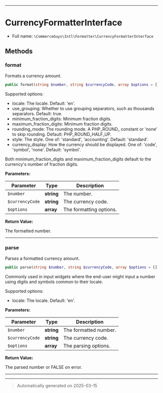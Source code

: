 ***

# CurrencyFormatterInterface





* Full name: `\CommerceGuys\Intl\Formatter\CurrencyFormatterInterface`



## Methods


### format

Formats a currency amount.

```php
public format(string $number, string $currencyCode, array $options = []): string
```

Supported options:
- locale:                  The locale. Default: 'en'.
- use_grouping:            Whether to use grouping separators,
                           such as thousands separators.
                           Default: true.
- minimum_fraction_digits: Minimum fraction digits.
- maximum_fraction_digits: Minimum fraction digits.
- rounding_mode:           The rounding mode.
                           A PHP_ROUND_ constant or 'none' to skip
                           rounding. Default: PHP_ROUND_HALF_UP.
- style:                   The style.
                           One of: 'standard', 'accounting'.
                           Default: 'standard'.
- currency_display:        How the currency should be displayed.
                           One of: 'code', 'symbol', 'none'.
                           Default: 'symbol'.

Both minimum_fraction_digits and maximum_fraction_digits default
to the currency's number of fraction digits.






**Parameters:**

| Parameter | Type | Description |
|-----------|------|-------------|
| `$number` | **string** | The number. |
| `$currencyCode` | **string** | The currency code. |
| `$options` | **array** | The formatting options. |


**Return Value:**

The formatted number.




***

### parse

Parses a formatted currency amount.

```php
public parse(string $number, string $currencyCode, array $options = []): string|false
```

Commonly used in input widgets where the end-user might input
a number using digits and symbols common to their locale.

Supported options:
- locale: The locale. Default: 'en'.






**Parameters:**

| Parameter | Type | Description |
|-----------|------|-------------|
| `$number` | **string** | The formatted number. |
| `$currencyCode` | **string** | The currency code. |
| `$options` | **array** | The parsing options. |


**Return Value:**

The parsed number or FALSE on error.




***


***
> Automatically generated on 2025-03-15
